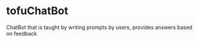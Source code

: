 # tofuChatBot
ChatBot that is taught by writing prompts by users, provides answers based on feedback
